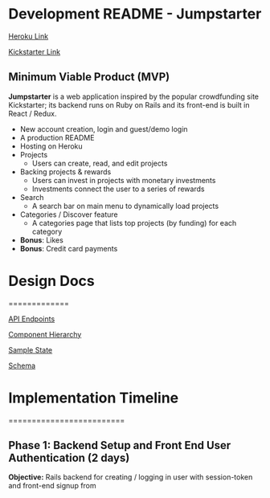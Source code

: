 # Development README - Jumpstarter

[Heroku Link](#)

[Kickstarter Link](http://www.kickstarter.com)

## Minimum Viable Product (MVP)

**Jumpstarter** is a web application inspired by the popular crowdfunding
site Kickstarter; its backend runs on Ruby on Rails and its front-end
is built in React / Redux.

- New account creation, login and guest/demo login
- A production README
- Hosting on Heroku
- Projects
  - Users can create, read, and edit projects
- Backing projects & rewards
  - Users can invest in projects with monetary investments
  - Investments connect the user to a series of rewards
- Search
  - A search bar on main menu to dynamically load projects
- Categories / Discover feature
  - A categories page that lists top projects (by funding) for each category
- **Bonus**: Likes
- **Bonus**: Credit card payments

# Design Docs
=============

[API Endpoints](./api-endpoints.md)

[Component Hierarchy](./component-hierarchy.md)

[Sample State](./sample-state.md)

[Schema](./schema.md)

# Implementation Timeline
=========================

## Phase 1: Backend Setup and Front End User Authentication (2 days)
**Objective:** Rails backend for creating / logging in user
with session-token and front-end signup from
